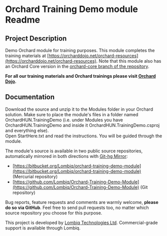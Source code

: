 # Orchard Training Demo module Readme



## Project Description

Demo Orchard module for training purposes. This module completes the training materials at [https://orcharddojo.net/orchard-resources](https://orcharddojo.net/orchard-resources). Note that this module also has an Orchard Core version in the [orchard-core branch of the repository](https://github.com/Lombiq/Orchard-Training-Demo-Module/tree/orchard-core).

**For all our training materials and Orchard trainings please visit [Orchard Dojo](https://orcharddojo.net/).**


## Documentation

Download the source and unzip it to the Modules folder in your Orchard solution. Make sure to place the module's files in a folder named OrchardHUN.TrainingDemo (i.e. under Modules you have OrchardHUN.TrainingDemo and inside it OrchardHUN.TrainingDemo.csproj and everything else).  
Open StartHere.txt and read the instructions. You will be guided through the module.

The module's source is available in two public source repositories, automatically mirrored in both directions with [Git-hg Mirror](https://githgmirror.com):

- [https://bitbucket.org/Lombiq/orchard-training-demo-module](https://bitbucket.org/Lombiq/orchard-training-demo-module) (Mercurial repository)
- [https://github.com/Lombiq/Orchard-Training-Demo-Module](https://github.com/Lombiq/Orchard-Training-Demo-Module) (Git repository)

Bug reports, feature requests and comments are warmly welcome, **please do so via GitHub**.
Feel free to send pull requests too, no matter which source repository you choose for this purpose.

This project is developed by [Lombiq Technologies Ltd](https://lombiq.com/). Commercial-grade support is available through Lombiq.